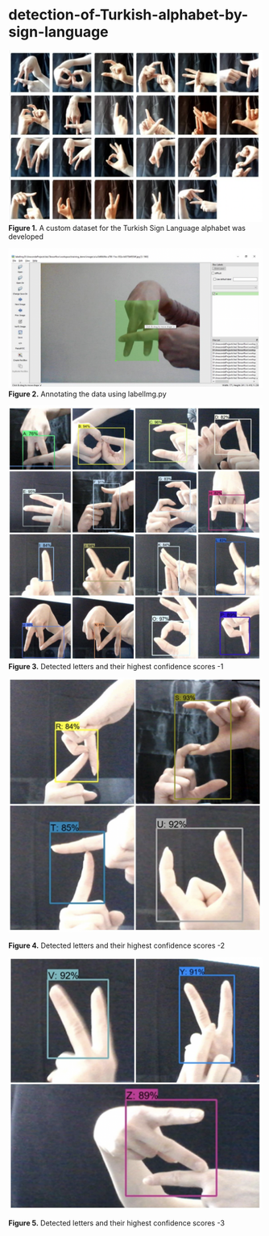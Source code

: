 # detection-of-Turkish-alphabet-by-sign-language

![](images/1.png)
**Figure 1.** A custom dataset for the Turkish Sign Language alphabet was developed



<!-- <img width="553" alt="Screenshot 2025-05-17 at 20 54 25" src="https://github.com/user-attachments/assets/3b7427ea-3337-4826-bcd5-0a23dba6967f" /> -->
![](images/2.png)
**Figure 2.** Annotating the data using labelImg.py



<!-- img width="546" alt="Screenshot 2025-05-17 at 20 54 43" src="https://github.com/user-attachments/assets/bc16a6d0-5086-433b-a30f-643f80e7072b" /> -->
![](images/3.png)
**Figure 3.** Detected letters and their highest confidence scores -1


![](images/4.png)
<!--  <img width="546" alt="Screenshot 2025-05-17 at 20 58 11" src="https://github.com/user-attachments/assets/ee62e8b3-062e-4c7b-88ab-d0729d0f236f" /> -->
**Figure 4.** Detected letters and their highest confidence scores -2


![](images/5.png)
<!--  <img width="591" alt="Screenshot 2025-05-17 at 20 58 23" src="https://github.com/user-attachments/assets/ed705595-1415-457e-956b-c88f684fb108" /> -->
**Figure 5.** Detected letters and their highest confidence scores -3
